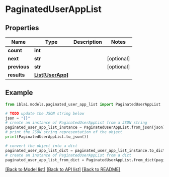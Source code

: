 # PaginatedUserAppList


## Properties

Name | Type | Description | Notes
------------ | ------------- | ------------- | -------------
**count** | **int** |  | 
**next** | **str** |  | [optional] 
**previous** | **str** |  | [optional] 
**results** | [**List[UserApp]**](UserApp.md) |  | 

## Example

```python
from iblai.models.paginated_user_app_list import PaginatedUserAppList

# TODO update the JSON string below
json = "{}"
# create an instance of PaginatedUserAppList from a JSON string
paginated_user_app_list_instance = PaginatedUserAppList.from_json(json)
# print the JSON string representation of the object
print(PaginatedUserAppList.to_json())

# convert the object into a dict
paginated_user_app_list_dict = paginated_user_app_list_instance.to_dict()
# create an instance of PaginatedUserAppList from a dict
paginated_user_app_list_from_dict = PaginatedUserAppList.from_dict(paginated_user_app_list_dict)
```
[[Back to Model list]](../README.md#documentation-for-models) [[Back to API list]](../README.md#documentation-for-api-endpoints) [[Back to README]](../README.md)


